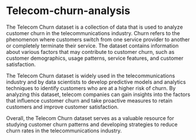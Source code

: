 # Telecom-churn-analysis
The Telecom Churn dataset is a collection of data that is used to analyze customer churn in the telecommunications industry. Churn refers to the phenomenon where customers switch from one service provider to another or completely terminate their service. The dataset contains information about various factors that may contribute to customer churn, such as customer demographics, usage patterns, service features, and customer satisfaction.


The Telecom Churn dataset is widely used in the telecommunications industry and by data scientists to develop predictive models and analytics techniques to identify customers who are at a higher risk of churn. By analyzing this dataset, telecom companies can gain insights into the factors that influence customer churn and take proactive measures to retain customers and improve customer satisfaction.

Overall, the Telecom Churn dataset serves as a valuable resource for studying customer churn patterns and developing strategies to reduce churn rates in the telecommunications industry.
